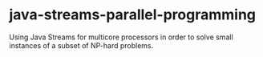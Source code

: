 # java-streams-parallel-programming
Using Java Streams for multicore processors in order to solve small instances of a subset of NP-hard problems.
